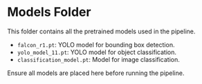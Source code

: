 # Models Folder

This folder contains all the pretrained models used in the pipeline.

- `falcon_r1.pt`: YOLO model for bounding box detection.
- `yolo_model_11.pt`: YOLO model for object classification.
- `classification_model.pt`: Model for image classification.

Ensure all models are placed here before running the pipeline.
